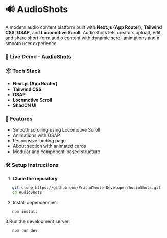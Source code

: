 # 🔊 AudioShots

A modern audio content platform built with **Next.js (App Router)**, **Tailwind CSS**, **GSAP**, and **Locomotive Scroll**. AudioShots lets creators upload, edit, and share short-form audio content with dynamic scroll animations and a smooth user experience.

### 🔗 Live Demo - [AudioShots](https://audio-shots.vercel.app/)

### 📦 Tech Stack

- **Next.js (App Router)**
- **Tailwind CSS**
- **GSAP**
- **Locomotive Scroll**
- **ShadCN UI**

### 🚀 Features

- Smooth scrolling using Locomotive Scroll
- Animations with GSAP
- Responsive landing page
- About section with animated cards
- Modular and component-based structure

### 🛠️ Setup Instructions

1. **Clone the repository**:

```bash
   git clone https://github.com/PrasadYeole-Developer/AudioShots.git
   cd AudioShots
```

2. Install dependencies:
```bash
   npm install
```

3.Run the development server:
```bash
   npm run dev
```
